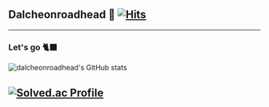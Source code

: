 ## Dalcheonroadhead 🖤  [![Hits](https://hits.seeyoufarm.com/api/count/incr/badge.svg?url=https%3A%2F%2Fgithub.com%2Fgjbae1212%2Fhit-counter&count_bg=%23F780B5&title_bg=%23740939&icon=gradle.svg&icon_color=%23F780B5&title=hits&edge_flat=false)](https://hits.seeyoufarm.com)
------
### Let's go 🐈‍⬛

![dalcheonroadhead's GitHub stats](https://github-readme-stats.vercel.app/api?username=dalcheonroadhead&show_icons=true&theme=tokyonight)


[![Solved.ac Profile](http://mazassumnida.wtf/api/generate_badge?boj=wjsaos2081)](https://solved.ac/wjsaos2081)
----




<!--
Here are some ideas to get you started:

- 🔭 I’m currently working on ...
- 🌱 I’m currently learning ...
- 👯 I’m looking to collaborate on ...
- 🤔 I’m looking for help with ...
- 💬 Ask me about ...
- 📫 How to reach me: ...
- 😄 Pronouns: ...
- ⚡ Fun fact: ...

-->
